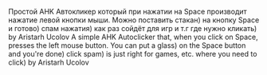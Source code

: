 Простой AHK Автокликер который при нажатии на Space производит нажатие левой кнопки мыши. Можно поставить стакан) на кнопку Space и готово) спам нажатия) как раз сойдёт для игр и т.г где нужно кликать) by Aristarh Ucolov
A simple AHK Autoclicker that, when you click on Space, presses the left mouse button. You can put a glass) on the Space button and you're done) click spam) is just right for games, etc. where you need to click) by Aristarh Ucolov
